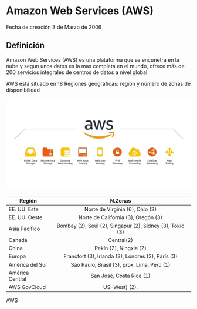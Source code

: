 # Amazon Web Services (AWS)

Fecha de creación 3 de Marzo de 2006

## Definición

Amazon Web Services (AWS) es una plataforma que se encunetra en la nube y segun unos datos es la mas completa en el mundo, ofrece más de 200 servicios integrales de centros de datos a nivel global. 

AWS está situado en 18 Regiones geográficas: región y número de zonas de disponibilidad

![imagen](https://github.com/elfrago05/SMX2-M8_UF1_A1_HistoriaWeb_2002/blob/main/Amazon-Web-Services-Leistungen.webp "imagen Amazon Web Services")

| Región | N.Zonas | 
|--------------|:-------------------------------:|
| EE. UU. Este | Norte de Virginia (6), Ohio (3) |
| EE. UU. Oeste | Norte de California (3), Oregón (3) | 
| Asia Pacífico | Bombay (2), Seúl (2), Singapur (2), Sídney (3), Tokio (3) | 
| Canadá | Central(2) | 
| China | Pekín (2), Ningxia (2) | 
| Europa | Fráncfort (3), Irlanda (3), Londres (3), París (3) | 
| América del Sur | São Paulo, Brasil (3), prox. Lima, Perú (1) | 
| América Central | San José, Costa Rica (1) | 
| AWS GovCloud | US-West) (2). | 

[AWS](https://aws.amazon.com/es/ "Titulo Opcional")
